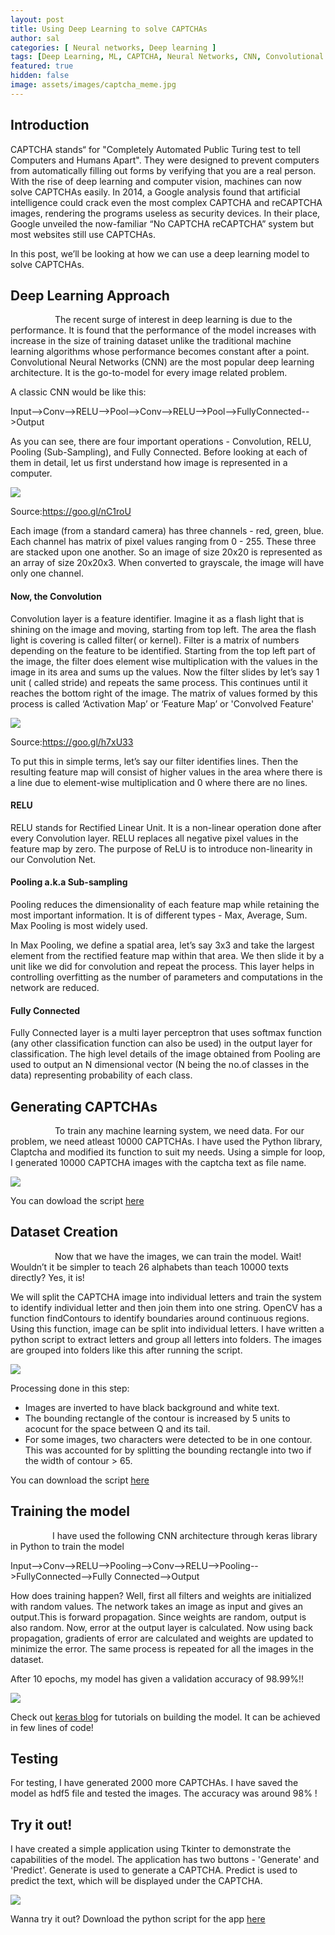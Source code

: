 ```yaml
---
layout: post
title: Using Deep Learning to solve CAPTCHAs
author: sal
categories: [ Neural networks, Deep learning ]
tags: [Deep Learning, ML, CAPTCHA, Neural Networks, CNN, Convolutional Neural Networks, RELU, Image Processing]
featured: true
hidden: false
image: assets/images/captcha_meme.jpg
---
```


**Introduction**
----------------

CAPTCHA stands“ for "Completely Automated Public Turing test to tell Computers and Humans Apart". They were designed to prevent computers from automatically filling out forms by verifying that you are a real person. With the rise of deep learning and computer vision, machines can now solve CAPTCHAs easily. In 2014, a Google analysis found that artificial intelligence could crack even the most complex CAPTCHA and reCAPTCHA images, rendering the programs useless as security devices. In their place, Google unveiled the now-familiar “No CAPTCHA reCAPTCHA” system but most websites still use CAPTCHAs.

In this post, we’ll be looking at how we can use a deep learning model to solve CAPTCHAs.

**Deep Learning Approach**
--------------------------

                  The recent surge of interest in deep learning is due to the performance. It is found that the performance of the model increases with increase in the size of training dataset unlike the traditional machine learning algorithms whose performance becomes constant after a point. Convolutional Neural Networks (CNN) are the most popular deep learning architecture. It is the go-to-model for every image related problem.

A classic CNN would be like this:

Input-->Conv-->RELU-->Pool-->Conv-->RELU-->Pool-->FullyConnected-->Output

As you can see, there are four important operations - Convolution, RELU, Pooling (Sub-Sampling), and Fully Connected. Before looking at each of them in detail, let us first understand how image is represented in a computer.

![](assets/images/8-gif.gif)

Source:https://goo.gl/nC1roU

Each image (from a standard camera) has three channels - red, green, blue. Each channel has matrix of pixel values ranging from 0 - 255. These three are stacked upon one another. So an image of size 20x20 is represented as an array of size 20x20x3. When converted to grayscale, the image will have only one channel.

#### **Now, the Convolution**

Convolution layer is a feature identifier. Imagine it as a flash light that is shining on the image and moving, starting from top left. The area the flash light is covering is called filter( or kernel). Filter is a matrix of numbers depending on the feature to be identified. Starting from the top left part of the image, the filter does element wise multiplication with the values in the image in its area and sums up the values. Now the filter slides by let’s say 1 unit ( called stride) and repeats the same process. This continues until it reaches the bottom right of the image. The matrix of values formed by this process is called ‘Activation Map’ or ‘Feature Map’ or 'Convolved Feature'

![](assets/images/convolution.gif)

Source:https://goo.gl/h7xU33

To put this in simple terms, let’s say our filter identifies lines. Then the resulting feature map will consist of higher values in the area where there is a line due to element-wise multiplication and 0 where there are no lines.

#### **RELU**

RELU stands for Rectified Linear Unit. It is a non-linear operation done after every Convolution layer. RELU replaces all negative pixel values in the feature map by zero. The purpose of ReLU is to introduce non-linearity in our Convolution Net.

#### **Pooling a.k.a Sub-sampling**

Pooling reduces the dimensionality of each feature map while retaining the most important information. It is of different types - Max, Average, Sum. Max Pooling is most widely used.

In Max Pooling, we define a spatial area, let’s say 3x3 and take the largest element from the rectified feature map within that area. We then slide it by a unit like we did for convolution and repeat the process. This layer helps in controlling overfitting as the number of parameters and computations in the network are reduced.

#### **Fully Connected**

Fully Connected layer is a multi layer perceptron that uses softmax function (any other classification function can also be used) in the output layer for classification. The high level details of the image obtained from Pooling are used to output an N dimensional vector (N being the no.of classes in the data) representing probability of each class.

**Generating CAPTCHAs**
-----------------------

                  To train any machine learning system, we need data. For our problem, we need atleast 10000 CAPTCHAs. I have used the Python library, Claptcha and modified its function to suit my needs. Using a simple for loop, I generated 10000 CAPTCHA images with the captcha text as file name.

![](assets/images/captchas.jpg)

You can dowload the script [here](https://github.com/mahi27/BlogScripts/blob/main/gencap.py)

**Dataset Creation**
--------------------

                  Now that we have the images, we can train the model. Wait! Wouldn’t it be simpler to teach 26 alphabets than teach 10000 texts directly? Yes, it is!

We will split the CAPTCHA image into individual letters and train the system to identify individual letter and then join them into one string. OpenCV has a function findContours to identify boundaries around continuous regions. Using this function, image can be split into individual letters. I have written a python script to extract letters and group all letters into folders. The images are grouped into folders like this after running the script.

![](assets/images/letters.jpg)

Processing done in this step:

*   Images are inverted to have black background and white text.
*   The bounding rectangle of the contour is increased by 5 units to acocunt for the space between Q and its tail.
*   For some images, two characters were detected to be in one contour. This was accounted for by splitting the bounding rectangle into two if the width of contour > 65.

You can download the script [here](https://github.com/mahi27/BlogScripts/blob/main/extractLetters.py)

**Training the model**
----------------------

                 I have used the following CNN architecture through keras library in Python to train the model

Input-->Conv-->RELU-->Pooling-->Conv-->RELU-->Pooling-->FullyConnected-->Fully Connected-->Output

How does training happen? Well, first all filters and weights are initialized with random values. The network takes an image as input and gives an output.This is forward propagation. Since weights are random, output is also random. Now, error at the output layer is calculated. Now using back propagation, gradients of error are calculated and weights are updated to minimize the error. The same process is repeated for all the images in the dataset.

After 10 epochs, my model has given a validation accuracy of 98.99%!!

![](assets/images/network.jpg)

Check out [keras blog](https://blog.keras.io/building-powerful-image-classification-models-using-very-little-data.html) for tutorials on building the model. It can be achieved in few lines of code!

**Testing**
-----------

For testing, I have generated 2000 more CAPTCHAs. I have saved the model as hdf5 file and tested the images. The accuracy was around 98% !

**Try it out!**
---------------

I have created a simple application using Tkinter to demonstrate the capabilities of the model. The application has two buttons - 'Generate' and 'Predict'. Generate is used to generate a CAPTCHA. Predict is used to predict the text, which will be displayed under the CAPTCHA.

![](assets/images/app_gif.gif)

Wanna try it out? Download the python script for the app [here](https://github.com/mahi27/BlogScripts/blob/main/app.py)
